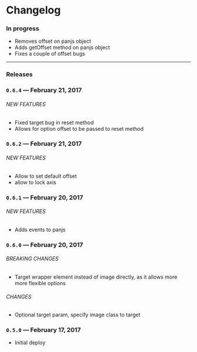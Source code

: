 # Changelog

### In progress

- Removes offset on panjs object
- Adds getOffset method on panjs object
- Fixes a couple of offset bugs

---

### Releases

### `0.6.4` — February 21, 2017

###### NEW FEATURES

- Fixed target bug in reset method
- Allows for option offset to be passed to reset method

### `0.6.2` — February 21, 2017

###### NEW FEATURES

- Allow to set default offset
- allow to lock axis

### `0.6.1` — February 20, 2017

###### NEW FEATURES

- Adds events to panjs

### `0.6.0` — February 20, 2017

###### BREAKING CHANGES

- Target wrapper element instead of image directly, as it allows more more flexible options

###### CHANGES

- Optional target param, specify image class to target

### `0.5.0` — February 17, 2017

- Initial deploy
